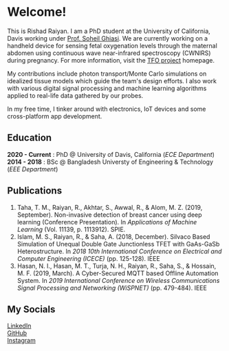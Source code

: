 # Welcome!
This is Rishad Raiyan. I am a PhD student at the University of California, Davis working under [Prof. Soheil Ghiasi](https://www.ece.ucdavis.edu/~soheil/). We are currently working on a handheld device for sensing fetal oxygenation levels through the maternal abdomen using continuous wave near-infrared spectroscopy (CWNIRS) during pregnancy. For more information, visit the [TFO project](https://lepsucd.com/transabdominal-fetal-oximetry/) homepage. 

My contributions include photon transport/Monte Carlo simulations on idealized tissue models which guide the team's design efforts. I also work with various digital signal processing and machine learning algorithms applied to real-life data gathered by our probes.  

In my free time, I tinker around with electronics, IoT devices and some cross-platform app development. 

## Education
**2020 - Current** : PhD @ University of Davis, California (*ECE Department*)  
**2014 - 2018** : BSc @ Bangladesh Universty of Engineering & Technology (*EEE Department*)     

## Publications
1. Taha, T. M., Raiyan, R., Akhtar, S., Awwal, R., & Alom, M. Z. (2019, September). Non-invasive detection of breast cancer using deep learning (Conference Presentation). In _Applications of Machine Learning_ (Vol. 11139, p. 1113912). SPIE.
2. Islam, M. S., Raiyan, R., & Saha, A. (2018, December). Silvaco Based Simulation of Unequal Double Gate Junctionless TFET with GaAs-GaSb Heterostructure. In _2018 10th International Conference on Electrical and Computer Engineering (ICECE)_ (pp. 125-128). IEEE
3. Hasan, N. I., Hasan, M. T., Turja, N. H., Raiyan, R., Saha, S., & Hossain, M. F. (2019, March). A Cyber-Secured MQTT based Offline Automation System. In _2019 International Conference on Wireless Communications Signal Processing and Networking (WiSPNET)_ (pp. 479-484). IEEE

## My Socials
[LinkedIn](https://www.linkedin.com/in/rishad-r-4b3187190/)  
[GitHub](https://github.com/dip987)  
[Instagram](https://www.instagram.com/r_1_s_h_a_d/)  

